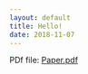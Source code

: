 ```yaml
---
layout: default
title: Hello!
date: 2018-11-07
---
```


<p>
PDf file: 
<a href="naveekaur.github.io/pdfs/Composting_waste_paper.pdf">Paper.pdf</a>

